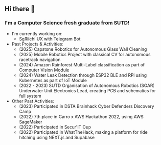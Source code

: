 ## Hi there 👋

<!--
**Purritzo/Purritzo** is a ✨ _special_ ✨ repository because its `README.md` (this file) appears on your GitHub profile.

Here are some ideas to get you started:

- 🔭 I’m currently working on ...
- 🌱 I’m currently learning ...
- 👯 I’m looking to collaborate on ...
- 🤔 I’m looking for help with ...
- 💬 Ask me about ...
- 📫 How to reach me: ...
- 😄 Pronouns: ...
- ⚡ Fun fact: ...
-->

### I'm a Computer Science fresh graduate from SUTD!

- I'm currently working on:
  - SgRiichi UX with Telegram Bot
- Past Projects & Activities:
  - (2025) Capstone Robotics for Autonomous Glass Wall Cleaning
  - (2025) Mobile Robotics Project with classical CV for autonomous racetrack navigation
  - (2024) Amazon Rainforest Multi-Label classification as part of Computer Vision Module
  - (2024) Water Leak Detection through ESP32 BLE and RPi using Kubernetes as part of IoT Module
  - (2022 - 2023) SUTD Organisation of Autonomous Robotics (SOAR) Underwater Unit Electronics Lead, creating PCB and schematics for full system
- Other Past Activities:
  - (2023) Participated in DSTA Brainhack Cyber Defenders Discovery Camp
  - (2022) 7th place in Carro x AWS Hackathon 2022, using AWS SageMaker
  - (2022) Participated in Secur'IT Cup
  - (2022) Participated in WhatTheHack, making a platform for ride hitching using NEXT.js and Supabase
